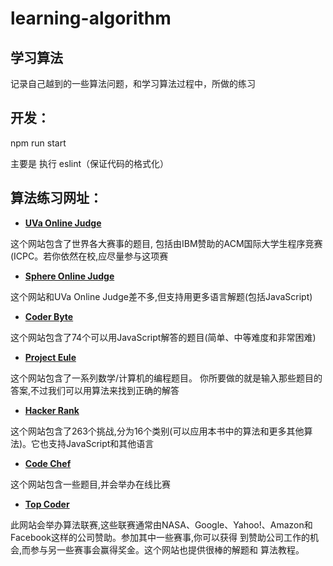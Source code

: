 # learning-algorithm
## 学习算法

记录自己越到的一些算法问题，和学习算法过程中，所做的练习


## 开发：

npm run start

主要是 执行 eslint（保证代码的格式化）


## 算法练习网址：

* **[UVa Online Judge](http://uva.onlinejudge.org/)**

这个网站包含了世界各大赛事的题目, 包括由IBM赞助的ACM国际大学生程序竞赛(ICPC。若你依然在校,应尽量参与这项赛


* **[Sphere Online Judge](http://www.spoj.com/)**

这个网站和UVa Online Judge差不多,但支持用更多语言解题(包括JavaScript)


* **[Coder Byte](http://coderbyte.com/)**

这个网站包含了74个可以用JavaScript解答的题目(简单、中等难度和非常困难)


* **[Project Eule](https://projecteuler.net/)**

这个网站包含了一系列数学/计算机的编程题目。
你所要做的就是输入那些题目的答案,不过我们可以用算法来找到正确的解答


* **[Hacker Rank](https://www.hackerrank.com)**

这个网站包含了263个挑战,分为16个类别(可以应用本书中的算法和更多其他算法)。它也支持JavaScript和其他语言


* **[Code Chef](http://www.codechef.com/)**

这个网站包含一些题目,并会举办在线比赛


* **[Top Coder](http://www.topcoder.com/)**

此网站会举办算法联赛,这些联赛通常由NASA、Google、Yahoo!、Amazon和Facebook这样的公司赞助。参加其中一些赛事,你可以获得 到赞助公司工作的机会,而参与另一些赛事会赢得奖金。这个网站也提供很棒的解题和 算法教程。